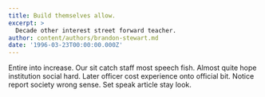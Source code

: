```yaml
---
title: Build themselves allow.
excerpt: >
  Decade other interest street forward teacher.
author: content/authors/brandon-stewart.md
date: '1996-03-23T00:00:00.000Z'
---
```

Entire into increase. Our sit catch staff most speech fish. Almost quite hope institution social hard. Later officer cost experience onto official bit. Notice report society wrong sense. Set speak article stay look.